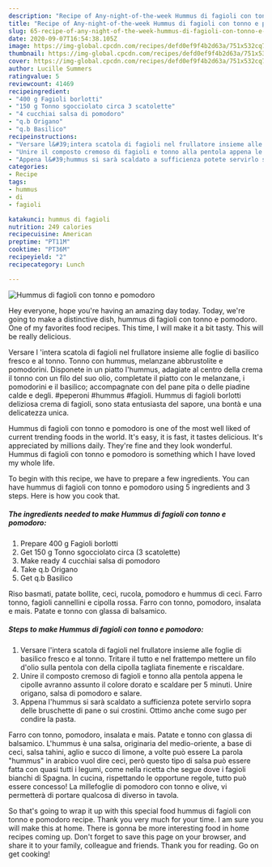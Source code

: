 ```yaml
---
description: "Recipe of Any-night-of-the-week Hummus di fagioli con tonno e pomodoro"
title: "Recipe of Any-night-of-the-week Hummus di fagioli con tonno e pomodoro"
slug: 65-recipe-of-any-night-of-the-week-hummus-di-fagioli-con-tonno-e-pomodoro
date: 2020-09-07T16:54:38.105Z
image: https://img-global.cpcdn.com/recipes/defd0ef9f4b2d63a/751x532cq70/hummus-di-fagioli-con-tonno-e-pomodoro-recipe-main-photo.jpg
thumbnail: https://img-global.cpcdn.com/recipes/defd0ef9f4b2d63a/751x532cq70/hummus-di-fagioli-con-tonno-e-pomodoro-recipe-main-photo.jpg
cover: https://img-global.cpcdn.com/recipes/defd0ef9f4b2d63a/751x532cq70/hummus-di-fagioli-con-tonno-e-pomodoro-recipe-main-photo.jpg
author: Lucille Summers
ratingvalue: 5
reviewcount: 41469
recipeingredient:
- "400 g Fagioli borlotti"
- "150 g Tonno sgocciolato circa 3 scatolette"
- "4 cucchiai salsa di pomodoro"
- "q.b Origano"
- "q.b Basilico"
recipeinstructions:
- "Versare l&#39;intera scatola di fagioli nel frullatore insieme alle foglie di basilico fresco e al tonno. Tritare il tutto e nel frattempo mettere un filo d&#39;olio sulla pentola con della cipolla tagliata finemente e riscaldare."
- "Unire il composto cremoso di fagioli e tonno alla pentola appena le cipolle avranno assunto il colore dorato e scaldare per 5 minuti. Unire origano, salsa di pomodoro e salare."
- "Appena l&#39;hummus si sarà scaldato a sufficienza potete servirlo sopra delle bruschette di pane o sui crostini. Ottimo anche come sugo per condire la pasta."
categories:
- Recipe
tags:
- hummus
- di
- fagioli

katakunci: hummus di fagioli 
nutrition: 249 calories
recipecuisine: American
preptime: "PT11M"
cooktime: "PT36M"
recipeyield: "2"
recipecategory: Lunch

---
```



![Hummus di fagioli con tonno e pomodoro](https://img-global.cpcdn.com/recipes/defd0ef9f4b2d63a/751x532cq70/hummus-di-fagioli-con-tonno-e-pomodoro-recipe-main-photo.jpg)

Hey everyone, hope you're having an amazing day today. Today, we're going to make a distinctive dish, hummus di fagioli con tonno e pomodoro. One of my favorites food recipes. This time, I will make it a bit tasty. This will be really delicious.

Versare l &#39;intera scatola di fagioli nel frullatore insieme alle foglie di basilico fresco e al tonno. Tonno con hummus, melanzane abbrustolite e pomodorini. Disponete in un piatto l&#39;hummus, adagiate al centro della crema il tonno con un filo del suo olio, completate il piatto con le melanzane, i pomodorini e il basilico; accompagnate con del pane pita o delle piadine calde e degli. #peperoni #hummus #fagioli. Hummus di fagioli borlotti deliziosa crema di fagioli, sono stata entusiasta del sapore, una bontà e una delicatezza unica.

Hummus di fagioli con tonno e pomodoro is one of the most well liked of current trending foods in the world. It's easy, it is fast, it tastes delicious. It's appreciated by millions daily. They're fine and they look wonderful. Hummus di fagioli con tonno e pomodoro is something which I have loved my whole life.


To begin with this recipe, we have to prepare a few ingredients. You can have hummus di fagioli con tonno e pomodoro using 5 ingredients and 3 steps. Here is how you cook that.

<!--inarticleads1-->

##### The ingredients needed to make Hummus di fagioli con tonno e pomodoro:

1. Prepare 400 g Fagioli borlotti
1. Get 150 g Tonno sgocciolato circa (3 scatolette)
1. Make ready 4 cucchiai salsa di pomodoro
1. Take q.b Origano
1. Get q.b Basilico


Riso basmati, patate bollite, ceci, rucola, pomodoro e hummus di ceci. Farro tonno, fagioli cannellini e cipolla rossa. Farro con tonno, pomodoro, insalata e mais. Patate e tonno con glassa di balsamico. 

<!--inarticleads2-->

##### Steps to make Hummus di fagioli con tonno e pomodoro:

1. Versare l&#39;intera scatola di fagioli nel frullatore insieme alle foglie di basilico fresco e al tonno. Tritare il tutto e nel frattempo mettere un filo d&#39;olio sulla pentola con della cipolla tagliata finemente e riscaldare.
1. Unire il composto cremoso di fagioli e tonno alla pentola appena le cipolle avranno assunto il colore dorato e scaldare per 5 minuti. Unire origano, salsa di pomodoro e salare.
1. Appena l&#39;hummus si sarà scaldato a sufficienza potete servirlo sopra delle bruschette di pane o sui crostini. Ottimo anche come sugo per condire la pasta.


Farro con tonno, pomodoro, insalata e mais. Patate e tonno con glassa di balsamico. L&#39;hummus è una salsa, originaria del medio-oriente, a base di ceci, salsa tahini, aglio e succo di limone, a volte può essere La parola &#34;hummus&#34; in arabico vuol dire ceci, però questo tipo di salsa può essere fatta con quasi tutti i legumi, come nella ricetta che segue dove i fagioli bianchi di Spagna. In cucina, rispettando le opportune regole, tutto può essere concesso! La millefoglie di pomodoro con tonno e olive, vi permetterà di portare qualcosa di diverso in tavola. 

So that's going to wrap it up with this special food hummus di fagioli con tonno e pomodoro recipe. Thank you very much for your time. I am sure you will make this at home. There is gonna be more interesting food in home recipes coming up. Don't forget to save this page on your browser, and share it to your family, colleague and friends. Thank you for reading. Go on get cooking!
